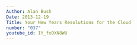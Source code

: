 ```yaml
---
Author: Alan Bush
Date: 2013-12-19
Title: Your New Years Resolutions for the Cloud
number: "037"
youtube_id: IY_fxDXN8WU
---
```



